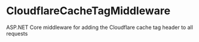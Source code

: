 # CloudflareCacheTagMiddleware
ASP.NET Core middleware for adding the Cloudflare cache tag header to all requests
